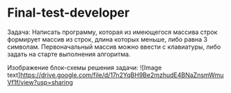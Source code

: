 # Final-test-developer
Задача:
Написать программу, которая из имеющегося массива строк формирует массив из строк, длина которых меньше, либо равна 3 символам. Первоначальный массив можно 
ввести с клавиатуры, либо задать на старте выполнения алгоритма.

Изображение блок-схемы решения задачи:
![Image text]https://drive.google.com/file/d/17n2YqBH9Be2mzhudE4BNaZnsmWmuVf1f/view?usp=sharing
